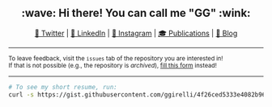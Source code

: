 <h2 align="center">:wave: Hi there! You can call me "GG" :wink:</h2>
<p align="center">
  <!-- replace emojis+text with svgs --> 
  <a style="border-radius: 50%;" href="https://twitter.com/GirelliGabriele" target="_blank" title="GirelliGabriele">🐥 Twitter</a> |
  <a style="border-radius: 50%;" href="https://www.linkedin.com/in/ggirelli" target="_blank" title="ggirelli">👔 LinkedIn</a> |
  <a style="border-radius: 50%;" href="https://www.instagram.com/ggirelli" target="_blank" title="ggirelli">🎨 Instagram</a> |
  <a style="border-radius: 50%;" href="https://scholar.google.se/citations?user=doYZ7JgAAAAJ" target="_blank" title="Google Scholar">🎓 Publications</a> |
  <a style="border-radius: 50%;" href="https://ggirelli.info/blog/" target="_blank" title="Filopoe">🚀 Blog</a>
</p>

<hr>

<p><small>
 To leave feedback, visit the <code>issues</code> tab of the repository you are interested in!<br/>
 If that is not possible (e.g., the repository is <i>archived</i>), <a href="https://forms.clickup.com/f/2c60w-204/TVXTTTQHC5M3NZMRYB">fill this form</a> instead!
</small></p>

<hr>

```bash
# To see my short resume, run:
curl -s https://gist.githubusercontent.com/ggirelli/4f26ced5333e4082b969b56923426125/raw/ | python3
```
